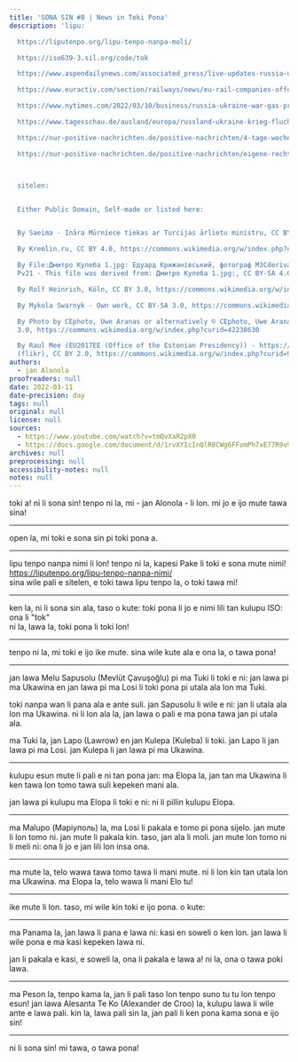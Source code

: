 ```yaml
---
title: 'SONA SIN #8 | News in Toki Pona'
description: 'lipu:

  https://liputenpo.org/lipu-tenpo-nanpa-moli/

  https://iso639-3.sil.org/code/tok

  https://www.aspendailynews.com/associated_press/live-updates-russia-ukraine-officials-open-talks-in-turkey/article_5c3bace5-dfff-50dd-a889-60dabb2a8656.html

  https://www.euractiv.com/section/railways/news/eu-rail-companies-offer-fleeing-ukrainians-free-travel/

  https://www.nytimes.com/2022/03/10/business/russia-ukraine-war-gas-prices.html

  https://www.tagesschau.de/ausland/europa/russland-ukraine-krieg-flucht-107.html

  https://nur-positive-nachrichten.de/positive-nachrichten/4-tage-woche-in-belgien

  https://nur-positive-nachrichten.de/positive-nachrichten/eigene-rechte-fuer-die-natur



  sitelen:


  Either Public Domain, Self-made or listed here:


  By Saeima - Ināra Mūrniece tiekas ar Turcijas ārlietu ministru, CC BY-SA 2.0, https://commons.wikimedia.org/w/index.php?curid=85874260

  By Kremlin.ru, CC BY 4.0, https://commons.wikimedia.org/w/index.php?curid=115261196

  By File:Дмитро Кулеба 1.jpg: Едуард Крижанівський, фотограф МЗСderivative work:
  Pv21 - This file was derived from: Дмитро Кулеба 1.jpg:, CC BY-SA 4.0, https://commons.wikimedia.org/w/index.php?curid=101417750

  By Rolf Heinrich, Köln, CC BY 3.0, https://commons.wikimedia.org/w/index.php?curid=45778544

  By Mykola Swarnyk - Own work, CC BY-SA 3.0, https://commons.wikimedia.org/w/index.php?curid=78304236

  By Photo by CEphoto, Uwe Aranas or alternatively © CEphoto, Uwe Aranas, CC BY-SA
  3.0, https://commons.wikimedia.org/w/index.php?curid=42238630

  By Raul Mee (EU2017EE (Office of the Estonian Presidency)) - https://www.flickr.com/photos/eu2017ee/36766610160/
  (flikr), CC BY 2.0, https://commons.wikimedia.org/w/index.php?curid=94652167'
authors:
  - jan Alonola
proofreaders: null
date: 2022-03-11
date-precision: day
tags: null
original: null
license: null
sources:
  - https://www.youtube.com/watch?v=tmQvXaR2pX0
  - https://docs.google.com/document/d/1rvXYIcInQlR8CWg6FFomPh7xE77R9u9EeN-rAU1cF6w/edit
archives: null
preprocessing: null
accessibility-notes: null
notes: null
---
```


toki a! ni li sona sin! tenpo ni la, mi - jan Alonola - li lon. mi jo e ijo mute tawa sina!

---

open la, mi toki e sona sin pi toki pona a.

---

lipu tenpo nanpa nimi li lon! tenpo ni la, kapesi Pake li toki e sona mute nimi! https://liputenpo.org/lipu-tenpo-nanpa-nimi/  
sina wile pali e sitelen, e toki tawa lipu tenpo la, o toki tawa mi!

---

ken la, ni li sona sin ala, taso o kute: toki pona li jo e nimi lili tan kulupu ISO: ona li "tok"  
ni la, lawa la, toki pona li toki lon! 

---

tenpo ni la, mi toki e ijo ike mute. sina wile kute ala e ona la, o tawa pona!

---

<!-- https://www.aspendailynews.com/associated_press/live-updates-russia-ukraine-officials-open-talks-in-turkey/article_5c3bace5-dfff-50dd-a889-60dabb2a8656.html -->

jan lawa Melu Sapusolu (Mevlüt Çavuşoğlu) pi ma Tuki li toki e ni: jan lawa pi ma Ukawina en jan lawa pi ma Losi li toki pona pi utala ala lon ma Tuki.

toki nanpa wan li pana ala e ante suli. jan Sapusolu li wile e ni: jan li utala ala lon ma Ukawina. ni li lon ala la, jan lawa o pali e ma pona tawa jan pi utala ala.

ma Tuki la, jan Lapo (Lawrow) en jan Kulepa (Kuleba) li toki. jan Lapo li jan lawa pi ma Losi. jan Kulepa li jan lawa pi ma Ukawina.

---

<!-- https://www.euractiv.com/section/railways/news/eu-rail-companies-offer-fleeing-ukrainians-free-travel/ -->

kulupu esun mute li pali e ni tan pona jan: ma Elopa la, jan tan ma Ukawina li ken tawa lon tomo tawa suli kepeken mani ala.

jan lawa pi kulupu ma Elopa li toki e ni: ni li pillin kulupu Elopa.

---

<!-- https://www.tagesschau.de/ausland/europa/russland-ukraine-krieg-flucht-107.html -->

ma Malupo (Маріуполь) la, ma Losi li pakala e tomo pi pona sijelo. jan mute li lon tomo ni. jan mute li pakala kin. taso, jan ala li moli. jan mute lon tomo ni li meli ni: ona li jo e jan lili lon insa ona.

---

<!-- https://www.nytimes.com/2022/03/10/business/russia-ukraine-war-gas-prices.html -->

ma mute la, telo wawa tawa tomo tawa li mani mute. ni li lon kin tan utala lon ma Ukawina. ma Elopa la, telo wawa li mani Elo tu!

---

ike mute li lon. taso, mi wile kin toki e ijo pona. o kute:

---

<!-- https://nur-positive-nachrichten.de/positive-nachrichten/eigene-rechte-fuer-die-natur -->

ma Panama la, jan lawa li pana e lawa ni: kasi en soweli o ken lon. jan lawa li wile pona e ma kasi kepeken lawa ni.

jan li pakala e kasi, e soweli la, ona li pakala e lawa a! ni la, ona o tawa poki lawa.

---

<!-- https://nur-positive-nachrichten.de/positive-nachrichten/4-tage-woche-in-belgien -->

ma Peson la, tenpo kama la, jan li pali taso lon tenpo suno tu tu lon tenpo esun! jan lawa Alesanta Te Ko (Alexander de Croo) la, kulupu lawa li wile ante e lawa pali. kin la, lawa pali sin la, jan pali li ken pona kama sona e ijo sin!

---

ni li sona sin! mi tawa, o tawa pona!
